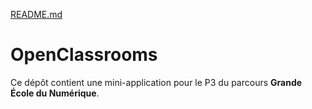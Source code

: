 [README.md](https://github.com/REEHBANKS/EntrevoisinsProjet3/files/7712617/README.md)
# OpenClassrooms

Ce dépôt contient une mini-application pour le P3 du parcours **Grande École du Numérique**.
